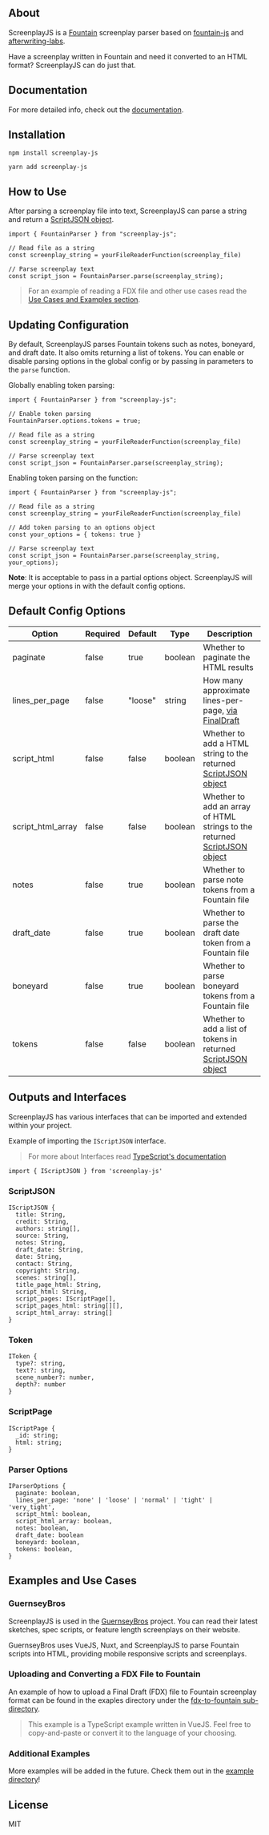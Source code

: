 ## About

ScreenplayJS is a [Fountain](https://fountain.io/) screenplay parser based on [fountain-js](https://github.com/mattdaly/Fountain.js) and [afterwriting-labs](https://github.com/ifrost/afterwriting-labs).

Have a screenplay written in Fountain and need it converted to an HTML format? ScreenplayJS can do just that. 

## Documentation
For more detailed info, check out the [documentation](https://friendly-brahmagupta-74d600.netlify.app/).

## Installation

```
npm install screenplay-js
```

```
yarn add screenplay-js
```

## How to Use

After parsing a screenplay file into text, ScreenplayJS can parse a string and return a [ScriptJSON object](#scriptjson).

```
import { FountainParser } from "screenplay-js";

// Read file as a string
const screenplay_string = yourFileReaderFunction(screenplay_file)

// Parse screenplay text
const script_json = FountainParser.parse(screenplay_string);
```

> For an example of reading a FDX file and other use cases read the [Use Cases and Examples section](#examples-and-use-cases).

## Updating Configuration

By default, ScreenplayJS parses Fountain tokens such as notes, boneyard, and draft date. It also omits returning a list of tokens. You can enable or disable parsing options in the global config or by passing in parameters to the `parse` function.

Globally enabling token parsing:

```
import { FountainParser } from "screenplay-js";

// Enable token parsing
FountainParser.options.tokens = true;

// Read file as a string
const screenplay_string = yourFileReaderFunction(screenplay_file)

// Parse screenplay text
const script_json = FountainParser.parse(screenplay_string);
```

Enabling token parsing on the function:

```
import { FountainParser } from "screenplay-js";

// Read file as a string
const screenplay_string = yourFileReaderFunction(screenplay_file)

// Add token parsing to an options object
const your_options = { tokens: true }

// Parse screenplay text
const script_json = FountainParser.parse(screenplay_string, your_options);
```

**Note**: It is acceptable to pass in a partial options object. ScreenplayJS will merge your
options in with the default config options.

## Default Config Options

| Option | Required | Default | Type | Description |
|--------|--------|--------|--------|--------|
| paginate | false | true | boolean | Whether to paginate the HTML results |
| lines_per_page | false | "loose" | string | How many approximate lines-per-page, [via FinalDraft](https://kb.finaldraft.com/s/article/How-many-lines-per-page-does-Final-Draft-write-and-what-are-my-line-spacing-options) |
| script_html | false | false | boolean | Whether to add a HTML string to the returned [ScriptJSON object](#scriptjson) |
| script_html_array | false | false | boolean | Whether to add an array of HTML strings to the returned [ScriptJSON object](#scriptjson) |
| notes | false | true | boolean | Whether to parse note tokens from a Fountain file |
| draft_date | false | true | boolean | Whether to parse the draft date token from a Fountain file |
| boneyard | false | true | boolean | Whether to parse boneyard tokens from a Fountain file |
| tokens | false | false | boolean | Whether to add a list of tokens in returned [ScriptJSON object](#scriptjson) |

## Outputs and Interfaces

ScreenplayJS has various interfaces that can be imported and extended within your project.

Example of importing the `IScriptJSON` interface.

> For more about Interfaces read [TypeScript's documentation](https://www.typescriptlang.org/docs/handbook/interfaces.html)

```
import { IScriptJSON } from 'screenplay-js'
```

### ScriptJSON

```
IScriptJSON {
  title: String,
  credit: String,
  authors: string[],
  source: String,
  notes: String,
  draft_date: String,
  date: String,
  contact: String,
  copyright: String,
  scenes: string[],
  title_page_html: String,
  script_html: String,
  script_pages: IScriptPage[],
  script_pages_html: string[][],
  script_html_array: string[]
}
```

### Token

```
IToken {
  type?: string,
  text?: string,
  scene_number?: number,
  depth?: number
}
```

### ScriptPage

```
IScriptPage {
  _id: string;
  html: string;
}
```

### Parser Options

```
IParserOptions {
  paginate: boolean,
  lines_per_page: 'none' | 'loose' | 'normal' | 'tight' | 'very_tight',
  script_html: boolean,
  script_html_array: boolean,
  notes: boolean,
  draft_date: boolean
  boneyard: boolean,
  tokens: boolean,
}
```

## Examples and Use Cases

### GuernseyBros

ScreenplayJS is used in the [GuernseyBros](https://www.guernseybros.com/) project. You can read their latest sketches, 
spec scripts, or feature length screenplays on their website. 

GuernseyBros uses VueJS, Nuxt, and ScreenplayJS to parse 
Fountain scripts into HTML, providing mobile responsive scripts and screenplays.

### Uploading and Converting a FDX File to Fountain

An example of how to upload a Final Draft (FDX) file to Fountain screenplay format can be found in the 
exaples directory under the [fdx-to-fountain sub-directory](https://github.com/Guernsey-Creative/screenplay-js/tree/main/examples/fdx-to-fountain).

> This example is a TypeScript example written in VueJS. Feel free to copy-and-paste or convert it to the language
> of your choosing.

### Additional Examples

More examples will be added in the future. Check them out in the [example directory](https://github.com/Guernsey-Creative/screenplay-js/tree/main/examples)!

## License

MIT
